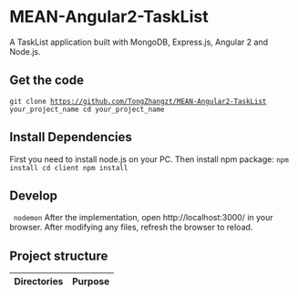 # MEAN-Angular2-TaskList
A TaskList application built with MongoDB, Express.js, Angular 2 and Node.js.

## Get the code
<code>git clone https://github.com/TongZhangzt/MEAN-Angular2-TaskList your_project_name
cd your_project_name</code>

## Install Dependencies
First you need to install node.js on your PC.
Then install npm package:
<code>npm install
cd client
npm install</code>

## Develop
<code> nodemon</code>
After the implementation, open http://localhost:3000/ in your browser. After modifying any files, refresh the browser to reload.

## Project structure
<table>
  <thead>
    <th align="right">Directories</th>
    <th align="left">Purpose</th>
  </thead>
  <tbody>
    
  </tbody>
</table>
